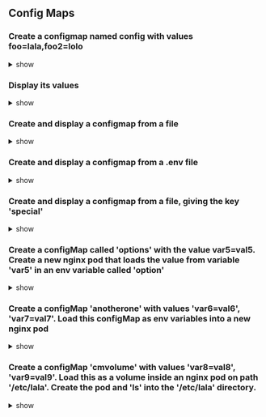 ## Config Maps

### Create a configmap named config with values foo=lala,foo2=lolo

<details> <summary> show </summary>

```bash
kubectl create configmap config --from-literal=foo=lala --from-literal=foo2=lolo
```

</details>

### Display its values
 
<details> <summary> show </summary>

 ```bash
kubectl get cm

NAME               DATA   AGE
config             2      27s

Name:         config
Namespace:    default
Labels:       <none>
Annotations:  <none>

Data
====
foo:
----
lala
foo2:
----
lolo

BinaryData
====

Events:  <none>
```

</details>

### Create and display a configmap from a file

<details> <summary> show </summary>

Create the file with
```bash
echo -e "foo3=lili\nfoo4=lele" > config.txt
```

```bash
kubectl create configmap config2 --from-file=config.txt

kubectl get cm configmap2 -o yaml

apiVersion: v1
data:
  config.txt: |
    foo3=lili
    foo4=lele
kind: ConfigMap
metadata:
  creationTimestamp: "2023-04-05T03:10:56Z"
  name: config2
  namespace: default
  resourceVersion: "632"
  uid: 044511fb-6895-4769-81e0-76abfccc9062
```

</details>

### Create and display a configmap from a .env file

<details> <summary> show </summary>

Create the file with the command
```bash
echo -e "var1=val1\n# this is a comment\n\nvar2=val2\n#anothercomment" > config.env
```

```bash
kubectl create configmap config3 --from-env-file=config.env
```

```bash
kubectl get cm config3 -o yaml

apiVersion: v1
data:
  var1: val1
  var2: val2
kind: ConfigMap
metadata:
  creationTimestamp: "2023-04-05T03:13:47Z"
  name: config3
  namespace: default
  resourceVersion: "751"
  uid: 80e4761d-198a-4b40-b7e0-f3ff005cd15e
```

</details>

### Create and display a configmap from a file, giving the key 'special'

<details> <summary> show </summary>

Create the file with
```bash
echo -e "var3=val3\nvar4=val4" > config4.txt
```

```bash
kubectl create configmap config4 --from-file=special=config4.txt
```

```bash
kubectl describe configmap config4

Name:         config4
Namespace:    default
Labels:       <none>
Annotations:  <none>

Data
====
special:
----
var3=val3
var4=val4


BinaryData
====

Events:  <none>


kubectl get configmap config4 -o yaml

apiVersion: v1
data:
  special: |
    var3=val3
    var4=val4
kind: ConfigMap
metadata:
  creationTimestamp: "2023-04-05T03:17:39Z"
  name: config4
  namespace: default
  resourceVersion: "915"
  uid: af176b8e-009d-4d95-a76c-cc9666792bc6

```

</details>


### Create a configMap called 'options' with the value var5=val5. Create a new nginx pod that loads the value from variable 'var5' in an env variable called 'option'

<details> <summary> show </summary>

```bash
kubectl create cm options --from-literal=var5=val5
```

create pod nginx
```bash
kubectl run pod nginx --image=nginx --dry-run=client -o yaml > config-pod.yaml
```

edit pod and add reference to config map `options`
```bash
apiVersion: v1
kind: Pod
metadata:
  creationTimestamp: null
  labels:
    run: pod
  name: pod
spec:
  containers:
  - image: nginx
    name: pod
    resources: {}
    env:
    - name: option
      valueFrom:
        configMapKeyRef:
          name: options
          key: var5
  dnsPolicy: ClusterFirst
  restartPolicy: Always
status: {}
```

```bash
kubectl create -f config-pod.yaml
```

verify
```bash
kubectl get po

NAME   READY   STATUS    RESTARTS   AGE
pod    1/1     Running   0          20s

kubectl exec -it pod -- env | grep option

option=val5
```

</details>


### Create a configMap 'anotherone' with values 'var6=val6', 'var7=val7'. Load this configMap as env variables into a new nginx pod

<details> <summary> show </summary>

```bash
kubectl create configmap anotherone --from-literal=var6=val6 --from-literal=var7=val7
```

```bash
kubectl run pod2 nginx --image=nginx --dry-run=client -o yaml > config-pod2.yaml
```

edit the pod and add reference to the config map
```bash
apiVersion: v1
kind: Pod
metadata:
  creationTimestamp: null
  labels:
    run: pod2
  name: pod2
spec:
  containers:
  - image: nginx
    name: pod2
    resources: {}
    envFrom:
    - configMapRef:
        name: anotherone
  dnsPolicy: ClusterFirst
  restartPolicy: Always
status: {}
```

create the pod
```bash
kubectl create -f config-pod2.yaml
```

verify
```bash
kubectl exec -it pod2 -- env | grep var6

var6=val6

kubectl exec -it pod2 -- env | grep var7

var7=val7
```

</details>

### Create a configMap 'cmvolume' with values 'var8=val8', 'var9=val9'. Load this as a volume inside an nginx pod on path '/etc/lala'. Create the pod and 'ls' into the '/etc/lala' directory.

<details> <summary> show </summary>

```bash
kubectl create cm cmvolume --from-literal=var8=val8 --from-literal=var9=val9
```

```bash
kubectl run pod3 nginx --image=nginx --dry-run=client -o yaml > config-pod3.yaml
```

edit the pod and mount the config map
```bash
apiVersion: v1
kind: Pod
metadata:
  creationTimestamp: null
  labels:
    run: pod3
  name: pod3
spec:
  containers:
  - image: nginx
    name: pod3
    resources: {}
    volumeMounts:
    - name: vol1
      mountPath: /etc/lala
  dnsPolicy: ClusterFirst
  restartPolicy: Always
  volumes:
  - name: vol1
    configMap:
      name: cmvolume
status: {}
```

```bash
kubectl create -f config-pod3.yaml
```

verify
```bash
kubectl exec -it pod3 -- ls /etc/lala

var8  var9

kubectl exec -it pod3 -- cat /etc/lala/var8

val8

kubectl exec -it pod3 -- cat /etc/lala/var9

val9
```

</details>